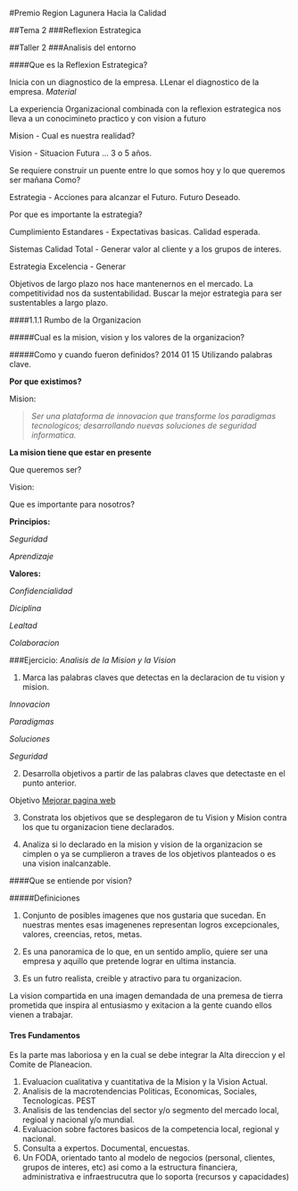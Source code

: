 #Premio Region Lagunera Hacia la Calidad

##Tema 2
###Reflexion Estrategica

##Taller 2
###Analisis del entorno

####Que es la Reflexion Estrategica?

Inicia con un diagnostico de la empresa.
LLenar el diagnostico de la empresa. _Material_

La experiencia Organizacional combinada con la reflexion estrategica nos lleva a un conocimineto practico y con vision a futuro

Mision - Cual es nuestra realidad?

Vision - Situacion Futura ... 3 o 5 años.

Se requiere construir un puente entre lo que somos hoy y lo que queremos ser mañana
Como?

Estrategia - Acciones para alcanzar el Futuro. Futuro Deseado.

Por que es importante la estrategia?

Cumplimiento
Estandares - Expectativas basicas. Calidad esperada.

Sistemas
Calidad Total - Generar valor al cliente y a los grupos de interes.

Estrategia
Excelencia - Generar

Objetivos de largo plazo nos hace mantenernos en el mercado.
La competitividad nos da sustentabilidad.
Buscar la mejor estrategia para ser sustentables a largo plazo.

####1.1.1 Rumbo de la Organizacion

#####Cual es la mision, vision y los valores de la organizacion?

#####Como y cuando fueron definidos?
2014 01 15
Utilizando palabras clave.

**Por que existimos?**

Mision:
>_Ser una plataforma de innovacion que transforme los paradigmas tecnologicos; desarrollando nuevas soluciones de seguridad informatica._

**La mision tiene que estar en presente**

Que queremos ser?

Vision:

Que es importante para nosotros?

**Principios:**

_Seguridad_

_Aprendizaje_

**Valores:**

_Confidencialidad_

_Diciplina_

_Lealtad_

_Colaboracion_

###Ejercicio: _Analisis de la Mision y la Vision_

1. Marca las palabras claves que detectas en la declaracion de tu vision y mision.

_Innovacion_

_Paradigmas_

_Soluciones_

_Seguridad_

2. Desarrolla objetivos a partir de las palabras claves que detectaste en el punto anterior.

Objetivo [Mejorar pagina web](http://www.arkebit.com)

3. Constrata los objetivos que se desplegaron de tu Vision y Mision contra los que tu organizacion tiene declarados.

4. Analiza si lo declarado en la mision y vision de la organizacion se cimplen o ya se cumplieron a traves de los objetivos planteados o es una vision inalcanzable.


####Que se entiende por vision?

#####Definiciones

1. Conjunto de posibles imagenes que nos gustaria que sucedan. En nuestras mentes esas imagenenes representan logros excepcionales, valores, creencias, retos, metas.

2. Es una panoramica de lo que, en un sentido amplio, quiere ser una empresa y aquillo que pretende lograr en ultima instancia.

3. Es un futro realista, creible y atractivo para tu organizacion.

La vision compartida en una imagen demandada de una premesa de tierra prometida que inspira al entusiasmo y exitacion a la gente cuando ellos vienen a trabajar.

#### Tres Fundamentos

Es la parte mas laboriosa y en la cual se debe integrar la Alta direccion y el Comite de Planeacion.

1. Evaluacion cualitativa y cuantitativa de la Mision y la Vision Actual.
2. Analisis de la macrotendencias Politicas, Economicas, Sociales, Tecnologicas. PEST
3. Analisis de las tendencias del sector y/o segmento del mercado local, regioal y nacional y/o mundial.
4. Evaluacion sobre factores basicos de la competencia local, regional y nacional.
5. Consulta a expertos. Documental, encuestas.
6. Un FODA, orientado tanto al modelo de negocios (personal, clientes, grupos de interes, etc) asi como a la estructura financiera, administrativa e infraestrucutra que lo soporta (recursos y capacidades)